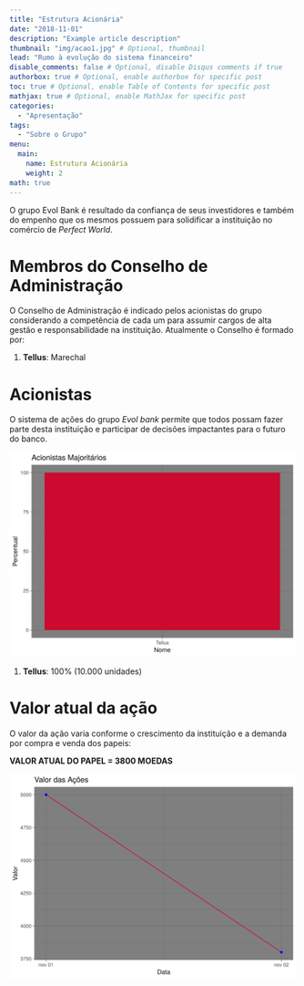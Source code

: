 ```yaml
---
title: "Estrutura Acionária"
date: "2018-11-01"
description: "Example article description"
thumbnail: "img/acao1.jpg" # Optional, thumbnail
lead: "Rumo à evolução do sistema financeiro"
disable_comments: false # Optional, disable Disqus comments if true
authorbox: true # Optional, enable authorbox for specific post
toc: true # Optional, enable Table of Contents for specific post
mathjax: true # Optional, enable MathJax for specific post
categories:
  - "Apresentação"
tags:
  - "Sobre o Grupo"
menu:
  main:
    name: Estrutura Acionária
    weight: 2
math: true
---
```




O grupo Evol Bank é resultado da confiança de seus investidores e também do
empenho que os mesmos possuem para solidificar a instituição no comércio de
*Perfect World*.
<!--more-->

# Membros do Conselho de Administração

O Conselho de Administração é indicado pelos acionistas do grupo considerando a competência de cada um para assumir cargos de alta gestão e responsabilidade na instituição. Atualmente o Conselho é formado por:

1. **Tellus**: Marechal

# Acionistas

O sistema de ações do grupo *Evol bank* permite que todos possam fazer parte desta instituição e participar de decisões impactantes para o futuro do banco.



![](/img/acionistas.png)

1. **Tellus**: 100% (10.000 unidades)

# Valor atual da ação

O valor da ação varia conforme o crescimento da instituição e a demanda por compra e venda dos papeis:

**VALOR ATUAL DO PAPEL = 3800 MOEDAS**



![](/img/valor.png)
